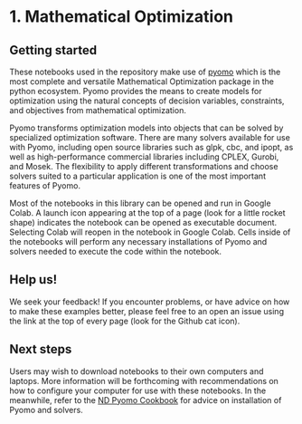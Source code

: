 # 1. Mathematical Optimization

## Getting started

These notebooks used in the repository make use of [pyomo](https://en.wikipedia.org/wiki/Pyomo) which is the most complete and versatile Mathematical Optimization package in the python ecosystem. Pyomo provides the means to create models for optimization using the natural concepts of decision variables, constraints, and objectives from mathematical optimization.

Pyomo transforms optimization models into objects that can be solved by specialized optimization software. There are many solvers available for use with Pyomo, including open source libraries such as glpk, cbc, and ipopt, as well as high-performance commercial libraries including CPLEX, Gurobi, and Mosek. The flexibility to apply different transformations and choose solvers suited to a particular application is one of the most important features of Pyomo.

Most of the notebooks in this library can be opened and run in Google Colab. A launch icon appearing at the top of a page (look for a little rocket shape) indicates the notebook can be opened as executable document. Selecting Colab will reopen in the notebook in Google Colab. Cells inside of the notebooks will perform any necessary installations of Pyomo and solvers needed to execute the code within the notebook.

## Help us!

We seek your feedback! If you encounter problems, or have advice on how to make these examples better, please feel free to an open an issue using the link at the top of every page (look for the Github cat icon). 

## Next steps

Users may wish to download notebooks to their own computers and laptops. More information will be forthcoming with recommendations on how to configure your computer for use with these notebooks. In the meanwhile, refer to the [ND Pyomo Cookbook](https://jckantor.github.io/ND-Pyomo-Cookbook/) for advice on installation of Pyomo and solvers.